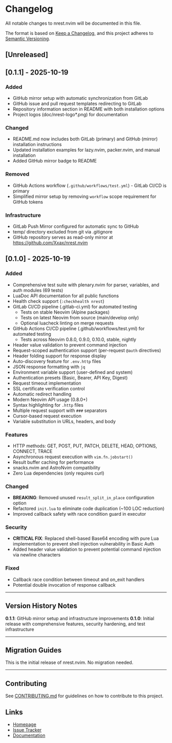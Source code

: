 # Changelog

All notable changes to nrest.nvim will be documented in this file.

The format is based on [Keep a Changelog](https://keepachangelog.com/en/1.0.0/),
and this project adheres to [Semantic Versioning](https://semver.org/spec/v2.0.0.html).

## [Unreleased]

## [0.1.1] - 2025-10-19

### Added
- GitHub mirror setup with automatic synchronization from GitLab
- GitHub issue and pull request templates redirecting to GitLab
- Repository information section in README with both installation options
- Project logos (doc/nrest-logo*.png) for documentation

### Changed
- README.md now includes both GitLab (primary) and GitHub (mirror) installation instructions
- Updated installation examples for lazy.nvim, packer.nvim, and manual installation
- Added GitHub mirror badge to README

### Removed
- GitHub Actions workflow (`.github/workflows/test.yml`) - GitLab CI/CD is primary
- Simplified mirror setup by removing `workflow` scope requirement for GitHub tokens

### Infrastructure
- GitLab Push Mirror configured for automatic sync to GitHub
- temp/ directory excluded from git via .gitignore
- GitHub repository serves as read-only mirror at https://github.com/Xxax/nrest.nvim

## [0.1.0] - 2025-10-19

### Added
- Comprehensive test suite with plenary.nvim for parser, variables, and auth modules (69 tests)
- LuaDoc API documentation for all public functions
- Health check support (`:checkhealth nrest`)
- GitLab CI/CD pipeline (.gitlab-ci.yml) for automated testing
  - Tests on stable Neovim (Alpine packages)
  - Tests on latest Neovim from source (main/develop only)
  - Optional luacheck linting on merge requests
- GitHub Actions CI/CD pipeline (.github/workflows/test.yml) for automated testing
  - Tests across Neovim 0.8.0, 0.9.0, 0.10.0, stable, nightly
- Header value validation to prevent command injection
- Request-scoped authentication support (per-request `@auth` directives)
- Header folding support for response display
- Auto-discovery feature for `.env.http` files
- JSON response formatting with `jq`
- Environment variable support (user-defined and system)
- Authentication presets (Basic, Bearer, API Key, Digest)
- Request timeout implementation
- SSL certificate verification control
- Automatic redirect handling
- Modern Neovim API usage (0.8.0+)
- Syntax highlighting for `.http` files
- Multiple request support with `###` separators
- Cursor-based request execution
- Variable substitution in URLs, headers, and body

### Features
- HTTP methods: GET, POST, PUT, PATCH, DELETE, HEAD, OPTIONS, CONNECT, TRACE
- Asynchronous request execution with `vim.fn.jobstart()`
- Result buffer caching for performance
- snacks.nvim and AstroNvim compatibility
- Zero Lua dependencies (only requires curl)

### Changed
- **BREAKING**: Removed unused `result_split_in_place` configuration option
- Refactored `init.lua` to eliminate code duplication (~100 LOC reduction)
- Improved callback safety with race condition guard in executor

### Security
- **CRITICAL FIX**: Replaced shell-based Base64 encoding with pure Lua implementation to prevent shell injection vulnerability in Basic Auth
- Added header value validation to prevent potential command injection via newline characters

### Fixed
- Callback race condition between timeout and on_exit handlers
- Potential double invocation of response callback

---

## Version History Notes

**0.1.1**: GitHub mirror setup and infrastructure improvements
**0.1.0**: Initial release with comprehensive features, security hardening, and test infrastructure

---

## Migration Guides

This is the initial release of nrest.nvim. No migration needed.

---

## Contributing

See [CONTRIBUTING.md](CONTRIBUTING.md) for guidelines on how to contribute to this project.

## Links

- [Homepage](https://gitlab.ttu.ch/matthias/nrest)
- [Issue Tracker](https://gitlab.ttu.ch/matthias/nrest/-/issues)
- [Documentation](README.md)
